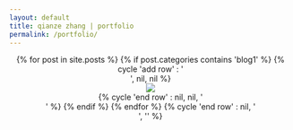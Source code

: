 ```yaml
---
layout: default
title: qianze zhang | portfolio
permalink: /portfolio/
---
```

 <center>
 <div class="home">
 {% for post in site.posts %}
    {% if post.categories contains 'blog1' %}
     {% cycle 'add row' : '<div class="row">', nil, nil %}
         <div class="col-sm-4">
             <div class="preview-panel">
                 <a href="{{ post.url | prepend: site.baseurl }}">
                     <img src="{{ post.preview | prepend: site.baseurl }}">
                 </a>
            </div>
         </div>
 {% cycle 'end row' : nil, nil, '</div>' %}
   {% endif %}
 {% endfor %}
 {% cycle 'end row' : nil, '</div>', '</div>' %}
 
 </div>
 </center>
